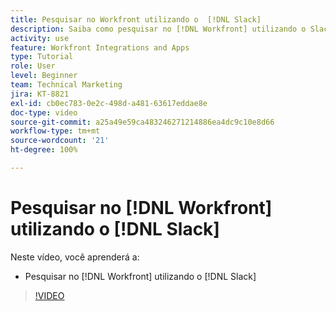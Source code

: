 ```yaml
---
title: Pesquisar no Workfront utilizando o  [!DNL Slack]
description: Saiba como pesquisar no [!DNL Workfront] utilizando o Slack
activity: use
feature: Workfront Integrations and Apps
type: Tutorial
role: User
level: Beginner
team: Technical Marketing
jira: KT-8821
exl-id: cb0ec783-0e2c-498d-a481-63617eddae8e
doc-type: video
source-git-commit: a25a49e59ca483246271214886ea4dc9c10e8d66
workflow-type: tm+mt
source-wordcount: '21'
ht-degree: 100%

---
```


# Pesquisar no [!DNL Workfront] utilizando o [!DNL Slack]

Neste vídeo, você aprenderá a:

* Pesquisar no [!DNL Workfront] utilizando o [!DNL Slack]

>[!VIDEO](https://video.tv.adobe.com/v/335121/?quality=12&learn=on)
